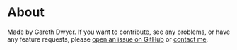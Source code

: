 # About

Made by Gareth Dwyer. If you want to contribute, see any problems, or have any feature requests, please [open an issue on GitHub](https://github.com/sixhobbits/unofficialeskom.com/issues) or [contact me](https://dwyer.co.za/).

